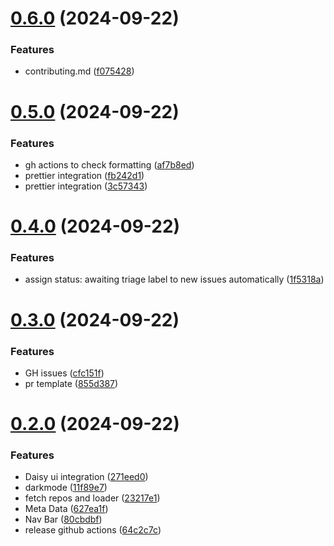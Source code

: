 # [0.6.0](https://github.com/Bashamega/TrendTrack/compare/v0.5.0...v0.6.0) (2024-09-22)


### Features

* contributing.md ([f075428](https://github.com/Bashamega/TrendTrack/commit/f075428db09a7f654cf5f1266cdd9f1ba07db363))



# [0.5.0](https://github.com/Bashamega/TrendTrack/compare/v0.4.0...v0.5.0) (2024-09-22)


### Features

* gh actions to check formatting ([af7b8ed](https://github.com/Bashamega/TrendTrack/commit/af7b8ed295f1f2ff560e38eca08d40a38795f09e))
* prettier integration ([fb242d1](https://github.com/Bashamega/TrendTrack/commit/fb242d100c13d1f5e383c37136b583d6e890b09a))
* prettier integration ([3c57343](https://github.com/Bashamega/TrendTrack/commit/3c573437534ff539bdbea85e6dae114b58c16610))



# [0.4.0](https://github.com/Bashamega/TrendTrack/compare/v0.3.0...v0.4.0) (2024-09-22)


### Features

* assign status: awaiting triage label to new issues automatically ([1f5318a](https://github.com/Bashamega/TrendTrack/commit/1f5318a10bfbcd5c8b1513dadb0757263ba02e0c))



# [0.3.0](https://github.com/Bashamega/TrendTrack/compare/v0.2.0...v0.3.0) (2024-09-22)


### Features

* GH issues ([cfc151f](https://github.com/Bashamega/TrendTrack/commit/cfc151fd31110a4585ea01e27909fda7ec6f51ea))
* pr template ([855d387](https://github.com/Bashamega/TrendTrack/commit/855d3870b9cbb6b4bc901182272a28dd4d34b16f))



# [0.2.0](https://github.com/Bashamega/TrendTrack/compare/627ea1f1118b3e4f4cb846d5682a737b98198ee5...v0.2.0) (2024-09-22)


### Features

* Daisy ui integration ([271eed0](https://github.com/Bashamega/TrendTrack/commit/271eed07da336421bb1c4b83c8e57434e992d94a))
* darkmode ([11f89e7](https://github.com/Bashamega/TrendTrack/commit/11f89e749b157600299dfa78a54a469209f95445))
* fetch repos and loader ([23217e1](https://github.com/Bashamega/TrendTrack/commit/23217e19441248abca3ef3d2bf50731c670a63e9))
* Meta Data ([627ea1f](https://github.com/Bashamega/TrendTrack/commit/627ea1f1118b3e4f4cb846d5682a737b98198ee5))
* Nav Bar ([80cbdbf](https://github.com/Bashamega/TrendTrack/commit/80cbdbf5d11f87213a4eab7c206a410698ba8031))
* release github actions ([64c2c7c](https://github.com/Bashamega/TrendTrack/commit/64c2c7cf813492746ad459ff4434ed93633362a4))



